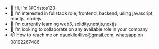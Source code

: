 - 👋 Hi, I’m @Cristos123
- 👀 I’m interested in fullstack role, frontend, backend, using javascript, reactjs, nodejs
- 🌱 I’m currently learning web3, solidity,nestjs,nextjs
- 💞️ I’m looking to collaborate on any available role in your company
- 📫 How to reach me on osunkile4live@gmail.com, whatsapp on 08102267486
  

<!---
Cristos123/Cristos123 is a ✨ special ✨ repository because its `README.md` (this file) appears on your GitHub profile.
You can click the Preview link to take a look at your changes.
--->

